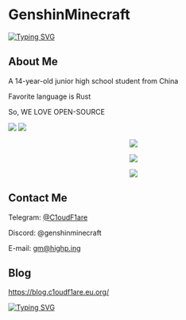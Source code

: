 # GenshinMinecraft

[![Typing SVG](https://readme-typing-svg.herokuapp.com?font=Agbalumo&pause=1000&random=false&width=435&lines=Hi%2C+There+is+GenshinMinecraft)](https://git.io/typing-svg)

## About Me

A 14-year-old junior high school student from China

Favorite language is Rust

So, WE LOVE OPEN-SOURCE

![](https://github-readme-stats.vercel.app/api?username=GenshinMinecraft&count_private=true&show_icons=true&theme=dark)
![](https://github-readme-stats.vercel.app/api/top-langs/?username=GenshinMinecraft&layout=compact&theme=dark)

<p align="center">
  <a href="https://c1oudf1are.eu.org">
    <img src="https://skillicons.dev/icons?i=rust,bash,cpp,arduino,wasm" />
  </a>
</p>

<p align="center">
  <a href="https://c1oudf1are.eu.org">
    <img src="https://skillicons.dev/icons?i=linux,arch,debian,ubuntu,mint,windows" />
  </a>
</p>

<p align="center">
  <a href="https://c1oudf1are.eu.org">
    <img src="https://skillicons.dev/icons?i=cloudflare,githubactions,git,vim,discord,gmail,nginx,replit,vscode&perline=5" />
  </a>
</p>

## Contact Me

Telegram: [@C1oudF1are](https://t.me/c1oudf1are)

Discord: @genshinminecraft

E-mail: gm@highp.ing

## Blog
<https://blog.c1oudf1are.eu.org/>

[![Typing SVG](https://readme-typing-svg.herokuapp.com?font=Pixelify+Sans&size=40&pause=1000&random=false&width=800&lines=WE+LOVE+OPEN-SOURCE+--Arduino)](https://git.io/typing-svg)
